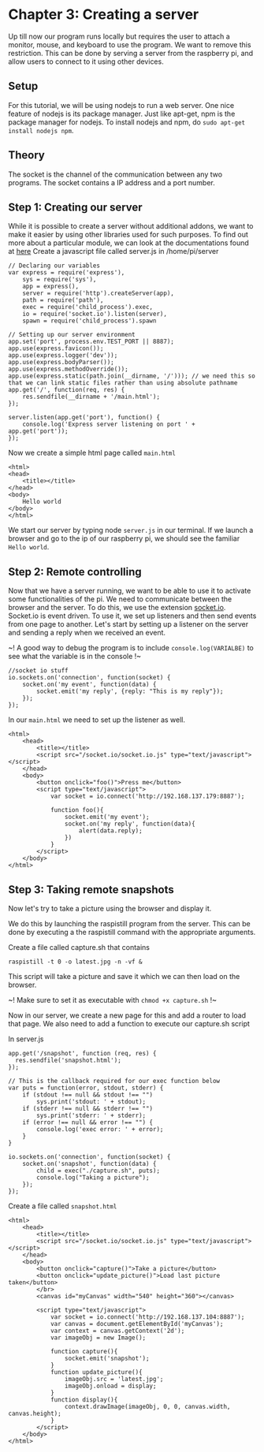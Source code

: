 # Chapter 3: Creating a server

Up till now our program runs locally but requires the user to attach a monitor, mouse, and keyboard to use the program. We want to remove this restriction. This can be done by serving a server from the raspberry pi, and allow users to connect to it using other devices. 

## Setup

For this tutorial, we will be using nodejs to run a web server. One nice feature of nodejs is its package manager. Just like apt-get, npm is the package manager for nodejs. To install nodejs and npm, do `sudo apt-get install nodejs npm`.

## Theory

The socket is the channel of the communication between any two programs. The socket contains a IP address and a port number.

## Step 1: Creating our server

While it is possible to create a server without additional addons, we want to make it easier by using other libraries used for such purposes. To find out more about a particular module, we can look at the documentations found at [here][node API] Create a javascript file called server.js in /home/pi/server

	// Declaring our variables
	var express = require('express'),
		sys = require('sys'),
		app = express(),
		server = require('http').createServer(app),
		path = require('path'),
		exec = require('child_process').exec,
		io = require('socket.io').listen(server),
		spawn = require('child_process').spawn

	// Setting up our server environment
	app.set('port', process.env.TEST_PORT || 8887);
	app.use(express.favicon());
	app.use(express.logger('dev'));
	app.use(express.bodyParser());
	app.use(express.methodOverride());
	app.use(express.static(path.join(__dirname, '/'))); // we need this so that we can link static files rather than using absolute pathname
	app.get('/', function(req, res) {
		res.sendfile(__dirname + '/main.html');
	});

	server.listen(app.get('port'), function() {
		console.log('Express server listening on port ' + app.get('port'));
	});

Now we create a simple html page called `main.html`

	<html>
	<head>
		<title></title>
	</head>
	<body>
		Hello world
	</body>
	</html>

We start our server by typing node `server.js` in our terminal. If we launch a browser and go to the ip of our raspberry pi, we should see the familiar `Hello world`.

## Step 2: Remote controlling

Now that we have a server running, we want to be able to use it to activate some functionalities of the pi. We need to communicate between the browser and the server. To do this, we use the extension [socket.io][socketio]. Socket.io is event driven. To use it, we set up listeners and then send events from one page to another. Let's start by setting up a listener on the server and sending a reply when we received an event.

~! A good way to debug the program is to include `console.log(VARIALBE)` to see what the variable is in the console !~

	//socket io stuff
	io.sockets.on('connection', function(socket) {
		socket.on('my event', function(data) {
			socket.emit('my reply', {reply: "This is my reply"});
		});
	});

In our `main.html` we need to set up the listener as well.

	<html>
		<head>
			<title></title>
			<script src="/socket.io/socket.io.js" type="text/javascript"></script>
		</head>
		<body>
			<button onclick="foo()">Press me</button>
			<script type="text/javascript">
				var socket = io.connect('http://192.168.137.179:8887');

				function foo(){
					socket.emit('my event');
					socket.on('my reply', function(data){
						alert(data.reply);
					})
				}
			</script>
		</body>
	</html>

## Step 3: Taking remote snapshots

Now let's try to take a picture using the browser and display it.

We do this by launching the raspistill program from the server. This can be done by executing a the raspistill command with the appropriate arguments.

Create a file called capture.sh that contains

	raspistill -t 0 -o latest.jpg -n -vf &

This script will take a picture and save it which we can then load on the browser.

~! Make sure to set it as executable with `chmod +x capture.sh` !~

Now in our server, we create a new page for this and add a router to load that page. We also need to add a function to execute our capture.sh script

In server.js
	
	app.get('/snapshot', function (req, res) {
	  res.sendfile('snapshot.html');
	});

	// This is the callback required for our exec function below
	var puts = function(error, stdout, stderr) {
		if (stdout !== null && stdout !== "")
			sys.print('stdout: ' + stdout);
		if (stderr !== null && stderr !== "")
			sys.print('stderr: ' + stderr);
		if (error !== null && error !== "") {
			console.log('exec error: ' + error);
		}
	}

	io.sockets.on('connection', function(socket) {
		socket.on('snapshot', function(data) {
			child = exec("./capture.sh", puts);
			console.log("Taking a picture");
		});
	});

Create a file called `snapshot.html`

	<html>
		<head>
			<title></title>
			<script src="/socket.io/socket.io.js" type="text/javascript"></script>
		</head>
		<body>
			<button onclick="capture()">Take a picture</button>
			<button onclick="update_picture()">Load last picture taken</button>
			</br>
			<canvas id="myCanvas" width="540" height="360"></canvas> 

			<script type="text/javascript">
				var socket = io.connect('http://192.168.137.104:8887');
				var canvas = document.getElementById('myCanvas');
				var context = canvas.getContext('2d');
				var imageObj = new Image();

				function capture(){
					socket.emit('snapshot');
				}
				function update_picture(){
					imageObj.src = 'latest.jpg';
					imageObj.onload = display;
				}
				function display(){
					context.drawImage(imageObj, 0, 0, canvas.width, canvas.height);
				}
			</script>
		</body>
	</html>

[node API]:http://nodejs.org/api/
[socketio]:http://socket.io